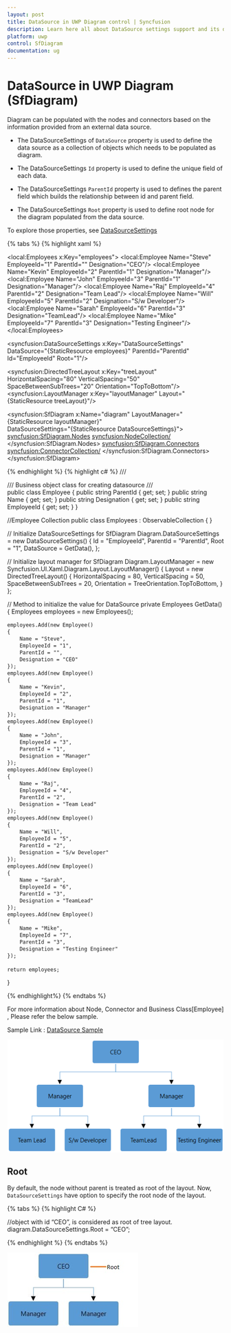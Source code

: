 ```yaml
---
layout: post
title: DataSource in UWP Diagram control | Syncfusion
description: Learn here all about DataSource settings support and its declaration in Syncfusion UWP Diagram (SfDiagram) control and more.
platform: uwp
control: SfDiagram
documentation: ug
---
```


# DataSource in UWP Diagram (SfDiagram)

Diagram can be populated with the nodes and connectors based on the information provided from an external data source.

* The DataSourceSettings of `DataSource` property is used to define the data source as a collection of objects which needs to be populated as diagram.

* The DataSourceSettings `Id` property is used to define the unique field of each data.

* The DataSourceSettings `ParentId` property is used to defines the parent field which builds the relationship between id and parent field.

* The DataSourceSettings `Root` property is used to define root node for the diagram populated from the data source.

To explore those properties, see [DataSourceSettings](https://help.syncfusion.com/cr/uwp/Syncfusion.UI.Xaml.Diagram.DataSourceSettings.html)

{% tabs %}
{% highlight xaml %}

<!-- Initializes the employee collection-->
<local:Employees x:Key="employees">
    <local:Employee Name="Steve" EmployeeId="1" ParentId="" Designation="CEO"/>
    <local:Employee Name="Kevin" EmployeeId="2" ParentId="1" Designation="Manager"/>
    <local:Employee Name="John" EmployeeId="3" ParentId="1" Designation="Manager"/>
    <local:Employee Name="Raj" EmployeeId="4" ParentId="2" Designation="Team Lead"/>
    <local:Employee Name="Will" EmployeeId="5" ParentId="2" Designation="S/w Developer"/>
    <local:Employee Name="Sarah" EmployeeId="6" ParentId="3" Designation="TeamLead"/>
    <local:Employee Name="Mike" EmployeeId="7" ParentId="3" Designation="Testing Engineer"/>
</local:Employees>

<!--Initializes the DataSourceSettings -->
<syncfusion:DataSourceSettings x:Key="DataSourceSettings" DataSource="{StaticResource employees}"
                               ParentId="ParentId" Id="EmployeeId" Root="1"/>
               
<!--Initializes the Layout-->                
<syncfusion:DirectedTreeLayout x:Key="treeLayout" HorizontalSpacing="80" VerticalSpacing="50" 
                               SpaceBetweenSubTrees="20" Orientation="TopToBottom"/>
<syncfusion:LayoutManager x:Key="layoutManager" Layout="{StaticResource treeLayout}"/>                               
         
<!--Initializes the SfDiagram-->          
<syncfusion:SfDiagram x:Name="diagram" LayoutManager="{StaticResource layoutManager}"                           
                      DataSourceSettings="{StaticResource DataSourceSettings}">
    <!--Initializes the NodeCollection-->                  
    <syncfusion:SfDiagram.Nodes>
        <syncfusion:NodeCollection/>
    </syncfusion:SfDiagram.Nodes>
    <!--Initializes the ConnectorCollection-->
    <syncfusion:SfDiagram.Connectors>
        <syncfusion:ConnectorCollection/>
    </syncfusion:SfDiagram.Connectors>
</syncfusion:SfDiagram>

{% endhighlight %}
{% highlight c# %}
/// <summary>
/// Business object class for creating datasource
/// </summary>
public class Employee
{
    public string ParentId { get; set; }
    public string Name { get; set; }
    public string Designation { get; set; }
    public string EmployeeId { get; set; }
}

//Employee Collection
public class Employees : ObservableCollection<Employee>
{
}

// Initialize DataSourceSettings for SfDiagram
Diagram.DataSourceSettings = new DataSourceSettings()
{
    Id = "EmployeeId",
    ParentId = "ParentId",
    Root = "1",
    DataSource = GetData(),
};

// Initialize layout manager for SfDiagram
Diagram.LayoutManager = new Syncfusion.UI.Xaml.Diagram.Layout.LayoutManager()
{
    Layout = new DirectedTreeLayout()
    {
        HorizontalSpacing = 80,
        VerticalSpacing = 50,
        SpaceBetweenSubTrees = 20,
        Orientation = TreeOrientation.TopToBottom,
    }
};

// Method to initialize the value for DataSource
private Employees GetData()
{
    Employees employees = new Employees();

    employees.Add(new Employee()
    {
        Name = "Steve",
        EmployeeId = "1",
        ParentId = "",
        Designation = "CEO"
    });
    employees.Add(new Employee()
    {
        Name = "Kevin",
        EmployeeId = "2",
        ParentId = "1",
        Designation = "Manager"
    });
    employees.Add(new Employee()
    {
        Name = "John",
        EmployeeId = "3",
        ParentId = "1",
        Designation = "Manager"
    });
    employees.Add(new Employee()
    {
        Name = "Raj",
        EmployeeId = "4",
        ParentId = "2",
        Designation = "Team Lead"
    });
    employees.Add(new Employee()
    {
        Name = "Will",
        EmployeeId = "5",
        ParentId = "2",
        Designation = "S/w Developer"
    });
    employees.Add(new Employee()
    {
        Name = "Sarah",
        EmployeeId = "6",
        ParentId = "3",
        Designation = "TeamLead"
    });
    employees.Add(new Employee()
    {
        Name = "Mike",
        EmployeeId = "7",
        ParentId = "3",
        Designation = "Testing Engineer"
    });

    return employees;
}

{% endhighlight%}
{% endtabs %}

For more information about Node, Connector and Business Class[Employee] , Please refer the below sample.

Sample Link : [DataSource Sample](https://github.com/SyncfusionExamples/UWP-Diagram-Examples/tree/main/Samples/DataSource)

![DataSource](DataSource_images/DataSource_img1.png)

## Root

By default, the node without parent is treated as root of the layout. Now, `DataSourceSettings` have option to specify the root node of the layout.

{% tabs %}
{% highlight C# %}

//object with id “CEO”, is considered as root of tree layout.
diagram.DataSourceSettings.Root = “CEO”;

{% endhighlight %}
{% endtabs %}

![DataSource with Root](DataSource_images/DataSource_img2.jpeg)
